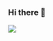 ### Hi there 👋

<!--
**decisiontft/decisiontft** is a ✨ _special_ ✨ repository because its `README.md` (this file) appears on your GitHub profile.

Here are some ideas to get you started:

- 🔭 I’m currently working on ...
- 🌱 I’m currently learning ...
- 👯 I’m looking to collaborate on ...
- 🤔 I’m looking for help with ...
- 💬 Ask me about ...
- 📫 How to reach me: ...
- 😄 Pronouns: ...
- ⚡ Fun fact: ...
-->

<a href="https://github.com/anuraghazra/convoychat">
  <img align="center" src="https://github-readme-stats.vercel.app/api?username=decisiontft&count_private=true&show_icons=true&theme=vue&hide_rank=false&line_height=27" />
  </a>

<br>
<br>
<br>
<br>
<img src="https://camo.githubusercontent.com/fc761c0e92e13775d5af69a9c4ad23504184be5b10feaa1eb6909b9742889032/687474703a2f2f6769746875622d70726f66696c652d73756d6d6172792d63617264732e76657263656c2e6170702f6170692f63617264732f70726f66696c652d64657461696c733f757365726e616d653d73706b30313031267468656d653d767565" alt="" data-canonical-src="http://github-profile-summary-cards.vercel.app/api/cards/profile-details?username=decisiontft&amp;theme=vue" style="max-width: 100%;">
